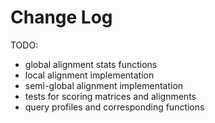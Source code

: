 # Change Log

TODO:
- global alignment stats functions
- local alignment implementation
- semi-global alignment implementation
- tests for scoring matrices and alignments
- query profiles and corresponding functions

